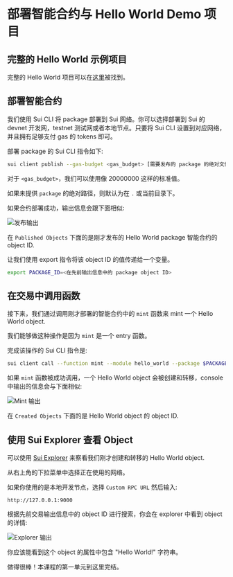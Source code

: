 # 部署智能合约与 Hello World Demo 项目

## 完整的 Hello World 示例项目

完整的 Hello World 项目可以在[这里](https://github.com/sui-foundation/sui-move-intro-course/tree/main/unit-one/example_projects/hello_world)被找到。

## 部署智能合约

我们使用 Sui CLI 将 package 部署到 Sui 网络。你可以选择部署到 Sui 的 devnet 开发网，testnet 测试网或者本地节点。只要将 Sui CLI 设置到对应网络，并且拥有足够支付 gas 的 tokens 即可。

部署 package 的 Sui CLI 指令如下:

```bash
sui client publish --gas-budget <gas_budget> [需要发布的 package 的绝对文件路径]
```

对于 `<gas_budget>`，我们可以使用像 20000000 这样的标准值。

如果未提供 `package` 的绝对路径，则默认为在 `.` 或当前目录下。

如果合约部署成功，输出信息会跟下面相似:

![发布输出](../images/publish.png)

在 `Published Objects` 下面的是刚才发布的 Hello World package 智能合约的 object ID. 

让我们使用 export 指令将该 object ID 的值传递给一个变量。

```bash
export PACKAGE_ID=<在先前输出信息中的 package object ID>
```

## 在交易中调用函数

接下来，我们通过调用刚才部署的智能合约中的 `mint` 函数来 mint 一个 Hello World object.

我们能够做这种操作是因为 `mint` 是一个 entry 函数。

完成该操作的 Sui CLI 指令是:

```bash
sui client call --function mint --module hello_world --package $PACKAGE_ID --gas-budget 10000000
```

如果 `mint` 函数被成功调用，一个 Hello World object 会被创建和转移，console 中输出的信息会与下面相似:

![Mint 输出](../images/mint.png)

在 `Created Objects` 下面的是  Hello World object 的 object ID. 

## 使用 Sui Explorer 查看 Object

可以使用 [Sui Explorer](https://explorer.sui.io/) 来察看我们刚才创建和转移的 Hello World object. 

从右上角的下拉菜单中选择正在使用的网络。

如果你使用的是本地开发节点，选择 `Custom RPC URL` 然后输入:

```
http://127.0.0.1:9000
```

根据先前交易输出信息中的 object ID 进行搜索，你会在 explorer 中看到 object 的详情:

![Explorer 输出](../images/explorer.png)

你应该能看到这个 object 的属性中包含 "Hello World!" 字符串。

做得很棒！本课程的第一单元到这里完结。